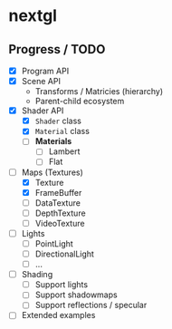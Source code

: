 # nextgl

## Progress / TODO
 - [x] Program API
 - [x] Scene API
   - Transforms / Matricies (hierarchy)
   - Parent-child ecosystem
 - [x] Shader API
   - [x] `Shader` class
   - [x] `Material` class
   - [ ] **Materials**
     - [ ] Lambert
     - [ ] Flat
 - [ ] Maps (Textures)
   - [x] Texture
   - [x] FrameBuffer
   - [ ] DataTexture
   - [ ] DepthTexture
   - [ ] VideoTexture
 - [ ] Lights
   - [ ] PointLight
   - [ ] DirectionalLight
   - [ ] ...
 - [ ] Shading
   - [ ] Support lights
   - [ ] Support shadowmaps
   - [ ] Support reflections / specular
 - [ ] Extended examples

